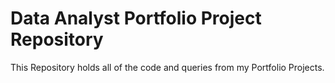 # Data Analyst Portfolio Project Repository

This Repository holds all of the code and queries from my Portfolio Projects.
